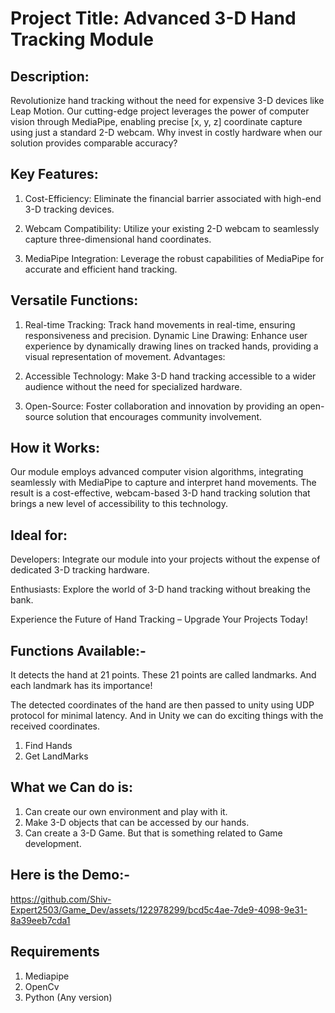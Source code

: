 # Project Title: Advanced 3-D Hand Tracking Module

## Description:
Revolutionize hand tracking without the need for expensive 3-D devices like Leap Motion. Our cutting-edge project leverages the power of computer vision through MediaPipe, enabling precise [x, y, z] coordinate capture using just a standard 2-D webcam. Why invest in costly hardware when our solution provides comparable accuracy?

## Key Features:

1. Cost-Efficiency: Eliminate the financial barrier associated with high-end 3-D tracking devices.

2. Webcam Compatibility: Utilize your existing 2-D webcam to seamlessly capture three-dimensional hand coordinates.

3. MediaPipe Integration: Leverage the robust capabilities of MediaPipe for accurate and efficient hand tracking.

## Versatile Functions:

1. Real-time Tracking: Track hand movements in real-time, ensuring responsiveness and precision.
Dynamic Line Drawing: Enhance user experience by dynamically drawing lines on tracked hands, providing a visual representation of movement.
Advantages:

2. Accessible Technology: Make 3-D hand tracking accessible to a wider audience without the need for specialized hardware.

3. Open-Source: Foster collaboration and innovation by providing an open-source solution that encourages community involvement.

## How it Works:
Our module employs advanced computer vision algorithms, integrating seamlessly with MediaPipe to capture and interpret hand movements. The result is a cost-effective, webcam-based 3-D hand tracking solution that brings a new level of accessibility to this technology.

## Ideal for:

Developers: Integrate our module into your projects without the expense of dedicated 3-D tracking hardware.

Enthusiasts: Explore the world of 3-D hand tracking without breaking the bank.

Experience the Future of Hand Tracking – Upgrade Your Projects Today!

## Functions Available:-

It detects the hand at 21 points.
These 21 points are called landmarks. And each landmark has its importance!

The detected coordinates of the hand are then passed to unity using UDP protocol for minimal latency.
And in Unity we can do exciting things with the received coordinates. 
1. Find Hands
2. Get LandMarks

## What we Can do is:

1. Can create our own environment and play with it.
2. Make 3-D objects that can be accessed by our hands.
3. Can create a 3-D Game. But that is something related to Game development.

   
## Here is the Demo:-
https://github.com/Shiv-Expert2503/Game_Dev/assets/122978299/bcd5c4ae-7de9-4098-9e31-8a39eeb7cda1


## Requirements
1. Mediapipe 
2. OpenCv
3. Python (Any version)
